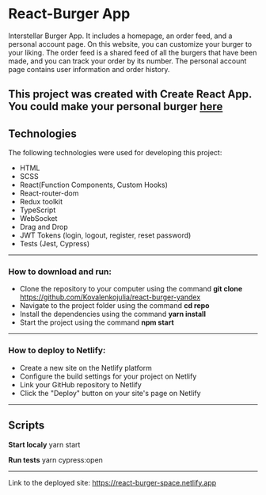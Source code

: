 # React-Burger App

Interstellar Burger App. It includes a homepage, an order feed, and a personal account page. On this website, you can customize your burger to your liking. The order feed is a shared feed of all the burgers that have been made, and you can track your order by its number. The personal account page contains user information and order history.


This project was created with Create React App. You could make your personal burger [here](https://react-burger-space.netlify.app)
---

## Technologies

The following technologies were used for developing this project:

- HTML
- SCSS
- React(Function Components, Custom Hooks)
- React-router-dom
- Redux toolkit
- TypeScript
- WebSocket
- Drag and Drop
- JWT Tokens (login, logout, register, reset password)
- Tests (Jest, Cypress)

---
### How to download and run:

- Clone the repository to your computer using the command **git clone** https://github.com/Kovalenkojulia/react-burger-yandex
- Navigate to the project folder using the command **cd repo**
- Install the dependencies using the command **yarn install**
- Start the project using the command **npm start**
---
### How to deploy to Netlify:

- Create a new site on the Netlify platform
- Configure the build settings for your project on Netlify
- Link your GitHub repository to Netlify
- Click the "Deploy" button on your site's page on Netlify

---

## Scripts
**Start localy**  yarn start 

**Run tests**  yarn cypress:open

---
Link to the deployed site: https://react-burger-space.netlify.app


